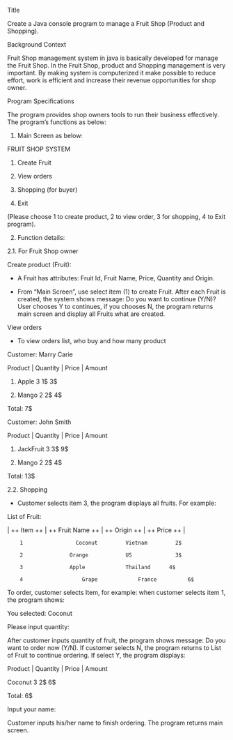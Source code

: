 Title 

  Create a Java console program to manage a Fruit Shop (Product and Shopping).
  
Background Context

Fruit Shop management system in java is basically developed for manage the Fruit Shop. In the Fruit Shop, product and Shopping management is very important. By making system is computerized it make possible to reduce effort, work is efficient and increase their revenue opportunities for shop owner.

Program Specifications

The program provides shop owners tools to run their business effectively. The program’s functions as below:

1.	Main Screen as below:

FRUIT SHOP SYSTEM

1.	Create Fruit

2.	View orders

3.	Shopping (for buyer)

4.	Exit

 (Please choose 1 to create product, 2 to view order, 3 for shopping, 4 to Exit program).
 
2.	Function details:

2.1.	 For Fruit Shop owner 

Create product (Fruit): 

-	A Fruit has attributes: Fruit Id, Fruit Name, Price, Quantity and Origin.

-	From “Main Screen”, use select item (1) to create Fruit. After each Fruit is created, the system shows message: Do you want to continue (Y/N)? User chooses Y to continues, if you chooses N, the program returns main screen and display all Fruits what are created.

View orders

-	To view orders list, who buy and how many product

Customer: Marry Carie

Product   |  Quantity   |  Price  | Amount

1. Apple        3	            1$    	3$

2. Mango        2             2$      4$

Total: 7$

Customer: John Smith

Product        | Quantity    | Price  | Amount

1. JackFruit         3            3$	    9$

2. Mango             2            2$      4$

Total: 13$


2.2.	Shopping

-	Customer selects item 3, the program displays all fruits. For example:

List of Fruit:

| ++ Item ++ | ++ Fruit Name ++ | ++ Origin ++ | ++ Price ++ | 

        1 		          Coconut	      Vietnam	      2$
        
        2 	          	Orange		      US		      3$
        
        3 	           	Apple		      Thailand	    4$
        
        4            		Grape		      France	      6$
	
To order, customer selects Item, for example: when customer selects item 1, the program shows:

You selected: Coconut

Please input quantity: 

After customer inputs quantity of fruit, the program shows message: Do you want to order now (Y/N). If customer selects N, the program returns to List of Fruit to continue ordering. If select Y, the program displays:

 Product  | Quantity  | Price  | Amount
 
 Coconut       3	        2$    	6$
 
Total: 6$

Input your name: 

Customer inputs his/her name to finish ordering. The program returns main screen.
